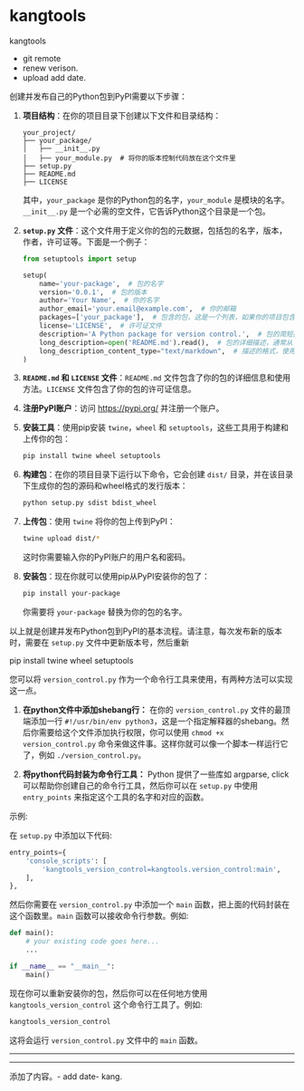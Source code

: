 # kangtools
kangtools

- git remote
- renew verison.
- upload add date. 


创建并发布自己的Python包到PyPI需要以下步骤：

1. **项目结构**：在你的项目目录下创建以下文件和目录结构：

   ```
   your_project/
   ├── your_package/
   │   ├── __init__.py
   │   ├── your_module.py  # 将你的版本控制代码放在这个文件里
   ├── setup.py
   ├── README.md
   ├── LICENSE
   ```

   其中，`your_package` 是你的Python包的名字，`your_module` 是模块的名字。`__init__.py` 是一个必需的空文件，它告诉Python这个目录是一个包。

2. **`setup.py` 文件**：这个文件用于定义你的包的元数据，包括包的名字，版本，作者，许可证等。下面是一个例子：

   ```python
   from setuptools import setup

   setup(
       name='your-package',  # 包的名字
       version='0.0.1',  # 包的版本
       author='Your Name',  # 你的名字
       author_email='your.email@example.com',  # 你的邮箱
       packages=['your_package'],  # 包含的包，这是一个列表，如果你的项目包含多个包，都需要列在这里
       license='LICENSE',  # 许可证文件
       description='A Python package for version control.',  # 包的简短描述
       long_description=open('README.md').read(),  # 包的详细描述，通常从 README.md 文件读取
       long_description_content_type="text/markdown",  # 描述的格式，使用markdown格式
   )
   ```

3. **`README.md` 和 `LICENSE` 文件**：`README.md` 文件包含了你的包的详细信息和使用方法。`LICENSE` 文件包含了你的包的许可证信息。

4. **注册PyPI账户**：访问 https://pypi.org/ 并注册一个账户。

5. **安装工具**：使用pip安装 `twine`，`wheel` 和 `setuptools`，这些工具用于构建和上传你的包：

   ```bash
   pip install twine wheel setuptools
   ```

6. **构建包**：在你的项目目录下运行以下命令，它会创建 `dist/` 目录，并在该目录下生成你的包的源码和wheel格式的发行版本：

   ```bash
   python setup.py sdist bdist_wheel
   ```

7. **上传包**：使用 `twine` 将你的包上传到PyPI：

   ```bash
   twine upload dist/*
   ```

   这时你需要输入你的PyPI账户的用户名和密码。

8. **安装包**：现在你就可以使用pip从PyPI安装你的包了：

   ```bash
   pip install your-package
   ```

   你需要将 `your-package` 替换为你的包的名字。

以上就是创建并发布Python包到PyPI的基本流程。请注意，每次发布新的版本时，需要在 `setup.py` 文件中更新版本号，然后重新


pip install twine wheel setuptools



您可以将 `version_control.py` 作为一个命令行工具来使用，有两种方法可以实现这一点。

1. **在python文件中添加shebang行：** 在你的 `version_control.py` 文件的最顶端添加一行 `#!/usr/bin/env python3`，这是一个指定解释器的shebang。然后你需要给这个文件添加执行权限，你可以使用 `chmod +x version_control.py` 命令来做这件事。这样你就可以像一个脚本一样运行它了，例如 `./version_control.py`。

2. **将python代码封装为命令行工具：** Python 提供了一些库如 argparse, click 可以帮助你创建自己的命令行工具，然后你可以在 `setup.py` 中使用 `entry_points` 来指定这个工具的名字和对应的函数。

示例:

在 `setup.py` 中添加以下代码:

```python
entry_points={
    'console_scripts': [
        'kangtools_version_control=kangtools.version_control:main',
    ],
},
```

然后你需要在 `version_control.py` 中添加一个 `main` 函数，把上面的代码封装在这个函数里。`main` 函数可以接收命令行参数。例如:

```python
def main():
    # your existing code goes here...
    ...

if __name__ == "__main__":
    main()
```

现在你可以重新安装你的包，然后你可以在任何地方使用 `kangtools_version_control` 这个命令行工具了。例如:

```bash
kangtools_version_control
```

这将会运行 `version_control.py` 文件中的 `main` 函数。

-----
------
添加了内容。- add date- kang.
